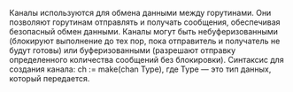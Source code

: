 Каналы используются для обмена данными между горутинами.
Они позволяют горутинам отправлять и получать сообщения, обеспечивая безопасный обмен данными.
Каналы могут быть небуферизованными (блокируют выполнение до тех пор, пока отправитель и получатель не будут готовы) или буферизованными (разрешают отправку определенного количества сообщений без блокировки).
Синтаксис для создания канала: ch := make(chan Type), где Type — это тип данных, который передается.